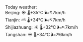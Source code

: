 Today weather:  
Beijing: ☀️   🌡️+35°C 🌬️↖7km/h  
Tianjin: ⛅️  🌡️+34°C 🌬️↖7km/h  
Shijiazhuang: ☀️   🌡️+32°C 🌬️↖7km/h  
Tangshan: ☀️   🌡️+34°C 🌬️↗6km/h  
